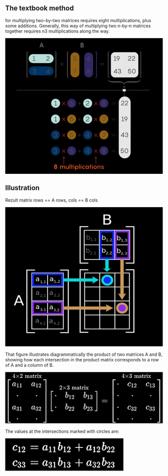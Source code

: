 
## The textbook method 

for multiplying two-by-two matrices requires eight multiplications, plus some additions. Generally, this way of multiplying two n-by-n matrices together requires n3 multiplications along the way.

![ ](media/matmul.png)

<!-- https://www.quantamagazine.org/mathematicians-inch-closer-to-matrix-multiplication-goal-20210323/ -->

## Illustration

Rezult matrix rows == A rows, cols == B cols

![ ](media/matmul_4.png)

That figure illustrates diagrammatically the product of two matrices A and B, showing how each intersection in the product matrix corresponds to a row of A and a column of B.

![ ](media/matmul_2.png)

The values at the intersections marked with circles are:

![ ](media/matmul_3.png)